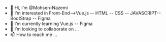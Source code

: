 - 👋 Hi, I’m @Mohsen-Nazemi
- 👀 I’m interested in Front-End-->Vue.js -- HTML -- CSS -- JAVASCRIPT-- BootStrap -- Figma
- 🌱 I’m currently learning Vue.js -- Figma
- 💞️ I’m looking to collaborate on ...
- 📫 How to reach me ...

<!---
Mohsen-Nazemi/Mohsen-Nazemi is a ✨ special ✨ repository because its `README.md` (this file) appears on your GitHub profile.
You can click the Preview link to take a look at your changes.
--->
